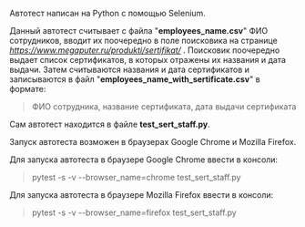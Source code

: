 Автотест написан на Python с помощью Selenium.

Данный автотест считывает с файла "**employees_name.csv**" ФИО сотрудников, вводит их поочередно в поле поисковика на странице 
*<https://www.megaputer.ru/produkti/sertifikat/>* . Поисковик поочередно выдает список сертификатов, в которых отражены их названия и дата выдачи. Затем считываются названия и дата сертификатов и записываются в файл "**employees_name_with_sertificate.csv**" в формате:
> ФИО сотрудника, название сертификата, дата выдачи сертификата

Сам автотест находится в файле **test_sert_staff.py**.

Запуск автотеста возможен в браузерах Google Chrome и Mozilla Firefox. 

Для запуска автотеста в браузере Google Chrome ввести в консоли:
> pytest -s -v --browser_name=chrome test_sert_staff.py

Для запуска автотеста в браузере Mozilla Firefox ввести в консоли:
> pytest -s -v --browser_name=firefox test_sert_staff.py